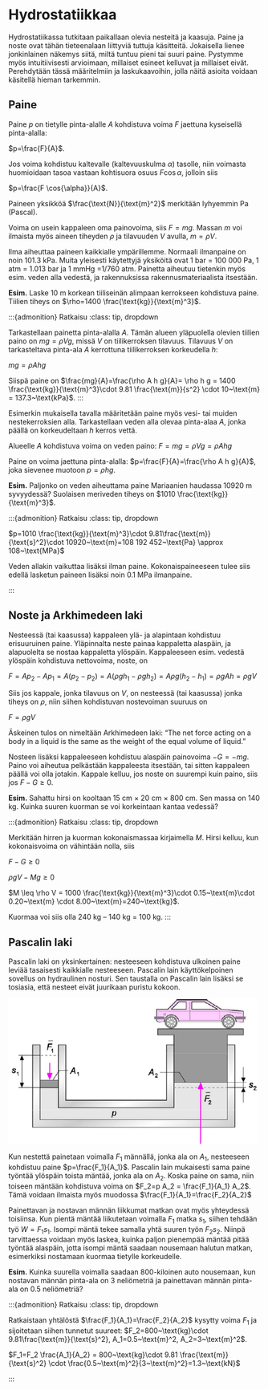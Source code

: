 # Hydrostatiikkaa

Hydrostatiikassa tutkitaan paikallaan olevia nesteitä ja kaasuja. Paine ja noste ovat tähän tieteenalaan liittyviä tuttuja käsitteitä. Jokaisella lienee jonkinlainen näkemys siitä, miltä tuntuu pieni tai suuri paine. Pystymme myös intuitiivisesti arvioimaan, millaiset esineet kelluvat ja millaiset eivät. Perehdytään tässä määritelmiin ja laskukaavoihin, jolla näitä asioita voidaan käsitellä hieman tarkemmin.

## Paine

Paine $p$ on tietylle pinta-alalle $A$ kohdistuva voima $F$ jaettuna kyseisellä pinta-alalla:

$p=\frac{F}{A}$.

Jos voima kohdistuu kaltevalle (kaltevuuskulma $\alpha$) tasolle, niin voimasta huomioidaan tasoa vastaan kohtisuora osuus $F \cos{\alpha}$, jolloin siis

$p=\frac{F \cos{\alpha}}{A}$.

Paineen yksikköä $\frac{\text{N}}{\text{m}^2}$ merkitään lyhyemmin Pa (Pascal).

Voima on usein kappaleen oma painovoima, siis $F=mg$. Massan $m$ voi ilmaista myös aineen tiheyden $\rho$ ja tilavuuden $V$ avulla, $m=\rho V$.

Ilma aiheuttaa paineen kaikkialle ympärillemme. Normaali ilmanpaine on noin 101.3 kPa. Muita yleisesti käytettyjä yksiköitä ovat 1 bar = 100 000 Pa, 1 atm = 1.013 bar ja 1 mmHg =1/760 atm. Painetta aiheutuu tietenkin myös esim. veden alla vedestä, ja rakennuksissa rakennusmateriaalista itsestään.

**Esim.** Laske 10 m korkean tiiliseinän alimpaan kerrokseen kohdistuva paine. Tiilien tiheys on $\rho=1400 \frac{\text{kg}}{\text{m}^3}$.
 
:::{admonition} Ratkaisu
:class: tip, dropdown

Tarkastellaan painetta pinta-alalla $A$. Tämän alueen yläpuolella olevien tiilien paino on $mg=\rho Vg$, missä $V$ on tiilikerroksen tilavuus. Tilavuus $V$ on tarkasteltava pinta-ala $A$ kerrottuna tiilikerroksen korkeudella $h$:

$mg=\rho A h g$

Siispä paine on $\frac{mg}{A}=\frac{\rho A h g}{A}= \rho h g = 1400 \frac{\text{kg}}{\text{m}^3}\cdot 9.81 \frac{\text{m}}{s^2} \cdot 10~\text{m} = 137.3~\text{kPa}$.
:::

Esimerkin mukaisella tavalla määritetään paine myös vesi- tai muiden nestekerroksien alla. Tarkastellaan veden alla olevaa pinta-alaa $A$, jonka päällä on korkeudeltaan $h$ kerros vettä.

Alueelle $A$ kohdistuva voima on veden paino: $F=mg=\rho V g=\rho A h g$

Paine on voima jaettuna pinta-alalla: $p=\frac{F}{A}=\frac{\rho A h g}{A}$, joka sievenee muotoon $p=\rho h g$.

**Esim.** Paljonko on veden aiheuttama paine Mariaanien haudassa 10920 m syvyydessä? Suolaisen meriveden tiheys on $1010 \frac{\text{kg}}{\text{m}^3}$.

:::{admonition} Ratkaisu
:class: tip, dropdown

$p=1010 \frac{\text{kg}}{\text{m}^3}\cdot 9.81\frac{\text{m}}{\text{s}^2}\cdot 10920~\text{m}=108 192 452~\text{Pa} \approx 108~\text{MPa}$

Veden allakin vaikuttaa lisäksi ilman paine. Kokonaispaineeseen tulee siis edellä lasketun paineen lisäksi noin 0.1 MPa ilmanpaine.

:::
 
## Noste ja Arkhimedeen laki

Nesteessä (tai kaasussa) kappaleen ylä- ja alapintaan kohdistuu erisuuruinen paine. Yläpinnalta neste painaa kappaletta alaspäin, ja alapuolelta se nostaa kappaletta ylöspäin. Kappaleeseen esim. vedestä ylöspäin kohdistuva nettovoima, noste, on 

$F=A p_2 -A p_1 = A (p_2-p_2) = A(\rho g h_1 - \rho g h_2) = A \rho g (h_2-h_1) = \rho g A h = \rho gV$

Siis jos kappale, jonka tilavuus on $V$, on nesteessä (tai kaasussa) jonka tiheys on $\rho$, niin siihen kohdistuvan nostevoiman suuruus on

$F=\rho gV$

Äskeinen tulos on nimeltään Arkhimedeen laki: “The net force acting on a body in a liquid is the same as the weight of the equal volume of liquid.”  

Nosteen lisäksi kappaleeseen kohdistuu alaspäin painovoima $-G=-mg$. Paino voi aiheutua pelkästään kappaleesta itsestään, tai sitten kappaleen päällä voi olla jotakin. Kappale kelluu, jos noste on suurempi kuin paino, siis jos $F-G \geq 0$.

**Esim.** Sahattu hirsi on kooltaan 15 cm $\times$ 20 cm $\times$ 800 cm. Sen massa on 140 kg. Kuinka suuren kuorman se voi korkeintaan kantaa vedessä?

:::{admonition} Ratkaisu
:class: tip, dropdown

Merkitään hirren ja kuorman kokonaismassaa kirjaimella $M$. Hirsi kelluu, kun kokonaisvoima on vähintään nolla, siis

$F-G\geq 0$ 

$\rho g V-Mg \geq 0$ 

$M \leq \rho V = 1000 \frac{\text{kg}}{\text{m}^3}\cdot 0.15~\text{m}\cdot 0.20~\text{m} \cdot 8.00~\text{m}=240~\text{kg}$.

Kuormaa voi siis olla 240 kg – 140 kg = 100 kg.
:::

## Pascalin laki 

Pascalin laki on yksinkertainen: nesteeseen kohdistuva ulkoinen paine leviää tasaisesti kaikkialle nesteeseen. Pascalin lain käyttökelpoinen sovellus on hydraulinen nosturi. Sen taustalla on Pascalin lain lisäksi se tosiasia, että nesteet eivät juurikaan puristu kokoon.

![Hydraulinen nosturi](hydraulinen_nosturi.png "Hydraulinen nosturi")

Kun nestettä painetaan voimalla $F_1$ männällä, jonka ala on $A_1$, nesteeseen kohdistuu paine $p=\frac{F_1}{A_1}$. Pascalin lain mukaisesti sama paine työntää ylöspäin toista mäntää, jonka ala on $A_2$. Koska paine on sama, niin toiseen mäntään kohdistuva voima on $F_2=p A_2 = \frac{F_1}{A_1} A_2$. Tämä voidaan ilmaista myös muodossa $\frac{F_1}{A_1}=\frac{F_2}{A_2}$

Painettavan ja nostavan männän liikkumat matkan ovat myös yhteydessä toisiinsa. Kun pientä mäntää liikutetaan voimalla $F_1$ matka $s_1$, siihen tehdään työ $W=F_1 s_1$. Isompi mäntä tekee samalla yhtä suuren työn $F_2 s_2$. Niinpä tarvittaessa voidaan myös laskea, kuinka paljon pienempää mäntää pitää työntää alaspäin, jotta isompi mäntä saadaan nousemaan halutun matkan, esimerkiksi nostamaan kuormaa tietylle korkeudelle.
 
**Esim.** Kuinka suurella voimalla saadaan 800-kiloinen auto nousemaan, kun nostavan männän pinta-ala on 3 neliömetriä ja painettavan männän pinta-ala on 0.5 neliömetriä?

:::{admonition} Ratkaisu
:class: tip, dropdown

Ratkaistaan yhtälöstä $\frac{F_1}{A_1}=\frac{F_2}{A_2}$ kysytty voima $F_1$ ja sijoitetaan siihen tunnetut suureet: $F_2=800~\text{kg}\cdot 9.81\frac{\text{m}}{\text{s}^2}, A_1=0.5~\text{m}^2, A_2=3~\text{m}^2$.

$F_1=F_2 \frac{A_1}{A_2} = 800~\text{kg}\cdot 9.81 \frac{\text{m}}{\text{s}^2} \cdot \frac{0.5~\text{m}^2}{3~\text{m}^2}=1.3~\text{kN}$ 

:::
